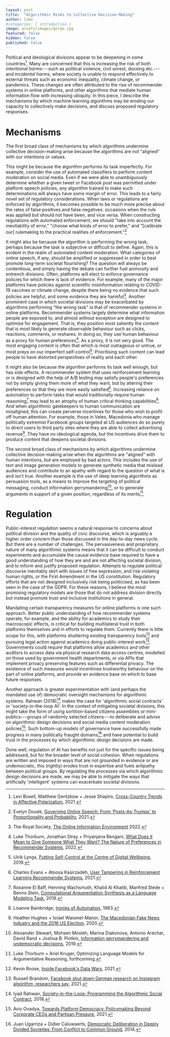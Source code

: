 ```yaml
---
layout: post
title:  "Algorithmic Risks to Collective Decision-Making"
author: luke
#categories: [ introduction ]
image: assets/images/gorge.jpg
featured: false
hidden: false
published: false
---
```


Political and ideological divisions appear to be deepening in some
countries[^1]. Many are concerned that this is increasing the risk of
both *intentional harms*---such as political violence, civil unrest,
doxxing etc.---and *incidental harms*, where society is unable to
respond effectively to external threats such as economic inequality,
climate change, or pandemics. These changes are often attributed to the
rise of recommender systems in online platforms, and other algorithms
that mediate human information flow with increasing ubiquity. In this
piece, I describe the mechanisms by which machine learning algorithms
may be eroding our capacity to collectively make decisions, and discuss
proposed regulatory responses.

# Mechanisms

The first broad class of mechanisms by which algorithms undermine
collective decision-making arise because the algorithms are not
"aligned" with our intentions or values.

This might be because the algorithm performs its task imperfectly. For
example, consider the use of automated classifiers to perform content
moderation on social media. Even if we were able to unambiguously
determine whether a given tweet or Facebook post was permitted under
platform speech policies, any algorithm trained to make such
determinations will always have some margin of error. This leads to a
fairly novel set of regulatory considerations. When laws or regulations
are enforced by algorithms, it becomes possible to be much more precise
about the rates of false positives and false negatives: occasions when
the rule was applied but should not have been, and vice versa. When
constructing regulations with automated enforcement, we should "take
into account the inevitability of error," "choose what kinds of error to
prefer," and "\[calibrate our\] rulemaking to the practical realities of
enforcement."[^2]

It might also be because the algorithm is performing the wrong task,
perhaps because the task is subjective or difficult to define. Again,
this is evident in the realm of automated content moderation. What
categories of online speech, if any, should be amplified or suppressed
in order to best promote long-term societal flourishing? The question
will always be contentious, and simply having the debate can further
fuel animosity and entrench divisions. Often, platforms will elect to
enforce governance policies for which there is lack of evidence. For
example, many of the major platforms have policies against scientific
misinformation relating to COVID-19 vaccines or climate change, despite
there being no evidence that such policies are helpful, and some
evidence they are harmful[^3]. Another prominent case in which societal
divisions may be exacerbated by algorithms performing "the wrong task"
is that of recommender systems in online platforms. Recommender systems
largely determine what information people are exposed to, and almost
without exception are designed to optimise for engagement. That is, they
position most saliently the content that is most likely to generate
observable behaviour such as clicks, reactions, comments, or reshares.
In doing so, they use human behaviour as a proxy for human
preferences[^4]. As a proxy, it is not very good. The most engaging
content is often that which is most outrageous or untrue, or most preys
on our imperfect self-control[^5]. Prioritising such content can lead
people to have distorted perspectives of reality and each other.

It might also be because the algorithm performs its task well enough,
but has side effects. A recommender system that uses reinforcement
learning or is designed with the help of A/B testing may satisfy
people's preferences not by simply giving them more of what they want,
but by altering their preferences so that they are more easily
satisfied[^6]. Increasing reliance on automation to perform tasks that
would traditionally require human reasoning[^7] may lead to an atrophy
of human critical thinking capabilities[^8]. And when algorithmic
gatekeepers to human communication are misaligned, this can create
perverse incentives for those who wish to profit off human attention.
For example, those in Veles, Macedonia who manage politically extremist
Facebook groups targeted at US audiences do so purely to direct users to
third party sites where they are able to collect advertising
revenue[^9]. They have no ideological agenda, but the incentives drive
them to produce content that deepens societal divisions.

The second broad class of mechanisms by which algorithms undermine
collective decision-making arise when the algorithms are "aligned" with
human intentions, but are employed by bad actors. This includes the use
of text and image generation models to generate synthetic media that
mislead audiences and contribute to an apathy with regard to the
question of what is and isn't true. Another example is the use of deep
learning algorithms as persuasion tools, as a means to improve the
targeting of political messaging, conduct information
gerrymandering[^10], or to generate arguments in support of a given
position, regardless of its merits[^11].

# Regulation

Public-interest regulation seems a natural response to concerns about
political division and the quality of civic discourse, which is arguably
a higher order concern than those discussed in the day-to-day news
cycle. But there are a number of challenges. The pervasiveness and
proprietary nature of many algorithmic systems means that it can be
difficult to conduct experiments and accumulate the causal evidence base
required to have a good understanding of how they are and are not
affecting societal division, and to inform and justify proposed
regulation. Attempts to regulate political discourse inevitably skirt
with issues of free expression, and risk violating human rights, or the
First Amendment in the US constitution. Regulatory efforts that are not
designed inclusively risk being politicised, as has been seen in the
case of the GDPR. For these reasons, I believe the most promising
regulatory models are those that do not address division directly but
instead promote trust and inclusive institutions in general.

Mandating certain transparency measures for online platforms is one such
approach. Better public understanding of how recommender systems
operate, for example, and the ability for academics to study their
macroscopic effects, is critical for building multilateral trust in both
platforms themselves and in efforts to regulate them. Currently there is
little scope for this, with platforms shuttering existing transparency
tools[^12] and pursuing legal action against academics doing
public-interest work[^13]. Governments could require that platforms
allow academics and other auditors to access data via physical research
data access centres, modelled on those used by government health
departments, or via APIs that implement privacy preserving features such
as differential privacy. The existence of such measures would
incentivise trustworthy behaviour on the part of online platforms, and
provide an evidence base on which to base future responses.

Another approach is greater experimentation with (and perhaps the
mandated use of) democratic oversight mechanisms for algorithmic
systems. Rahwan (2018)[^14] makes the case for 'algorithmic social
contracts' or 'society-in-the-loop AI'. In the context of mitigating
societal divisions, this might take the form of using sortition-based
citizens assemblies or mini-publics---groups of randomly selected
citizens---to deliberate and advise on algorithmic design decisions and
social media content moderation policies[^15]. Such bottom-up models of
governance have successfully made progress in many politically fraught
domains[^16] and have potential to build trust in the processes by which
algorithmic design decisions are made.

Done well, regulation of AI has benefits not just for the specific
issues being addressed, but for the broader level of social cohesion.
When regulations are written and imposed in ways that are not grounded
in evidence or are undemocratic, this (rightly) erodes trust in
expertise and fuels antipathy between political groups. By regulating
the processes via which algorithmic design decisions are made, we may be
able to mitigate the ways that artificially 'intelligent' systems can
exacerbate societal divisions.

[^1]: Levi Boxell, Matthew Gentzkow + Jesse Shapiro, [Cross-Country
    Trends in Affective
    Polarization](https://doi.org/10.3386/w26669), 2021.

[^2]: Evelyn Douek, [Governing Online Speech: From \'Posts-As-Trumps\'
    to Proportionality and
    Probability](http://dx.doi.org/10.2139/ssrn.3679607),
    2021.

[^3]: The Royal Society, [The Online Information
    Environment](https://royalsociety.org/-/media/policy/projects/online-information-environment/the-online-information-environment.pdf)
    2022.

[^4]: Luke Thorburn, Jonathan Stray + Priyanjana Bengani, [What Does it
    Mean to Give Someone What They Want? The Nature of Preferences in
    Recommender
    Systems](https://medium.com/understanding-recommenders/what-does-it-mean-to-give-someone-what-they-want-the-nature-of-preferences-in-recommender-systems-82b5a1559157),
    2022.

[^5]: Ulrik Lyngs, [Putting Self-Control at the Centre of Digital
    Wellbeing](https://ulriklyngs.com/pdfs/2019-02-08_Lyngs_workshop_digi_wellbeing.pdf),
    2019.

[^6]: Charles Evans + Atoosa Kasirzadeh, [User Tampering in
    Reinforcement Learning Recommender
    Systems](https://arxiv.org/pdf/2109.04083.pdf), 2021.

[^7]: Roxanne El Baff, Henning Wachsmuth, Khalid Al Khatib, Manfred
    Stede + Benno Stein, [Computational Argumentation Synthesis as a
    Language Modeling
    Task](http://dx.doi.org/10.18653/v1/W19-8607), 2019.

[^8]: Lisanne Bainbridge, [Ironies of
    Automation](https://doi.org/10.1016/S1474-6670(17)62897-0),
    1983.

[^9]: Heather Hughes + Israel Waismel-Manor, [The Macedonian Fake News
    Industry and the 2016 US
    Election](https://doi.org/10.1017/S1049096520000992),
    2020.

[^10]: Alexander Stewart, Mohsen Mosleh, Marina Diakonova, Antonio
    Arechar, David Rand + Joshua B. Plotkin, [Information
    gerrymandering and undemocratic
    decisions](https://www.nature.com/articles/s41586-019-1507-6),
    2019.

[^11]: Luke Thorburn + Ariel Kruger, Optimizing Language Models for
    Argumentative Reasoning, forthcoming.

[^12]: Kevin Roose, [Inside Facebook's Data
    Wars](https://www.nytimes.com/2021/07/14/technology/facebook-data.html),
    2021.

[^13]: Russell Brandom, [Facebook shut down German research on
    Instagram algorithm, researchers
    say](https://www.theverge.com/2021/8/13/22623354/facebook-instagram-algorithm-watch-research-legal-threat),
    2021.

[^14]: Iyad Rahwan, [Society-in-the-Loop: Programming the Algorithmic
    Social
    Contract](https://link.springer.com/article/10.1007/s10676-017-9430-8),
    2018.

[^15]: Aviv Ovadya, [Towards Platform Democracy: Policymaking Beyond
    Corporate CEOs and Partisan
    Pressure](https://www.belfercenter.org/publication/towards-platform-democracy-policymaking-beyond-corporate-ceos-and-partisan-pressure),
    2021.

[^16]: Juan Ugarriza + Didier Caluwaerts, [Democratic Deliberation in
    Deeply Divided Societies: From Conflict to Common
    Ground](https://link.springer.com/book/10.1057/9781137357816),
    2014.
